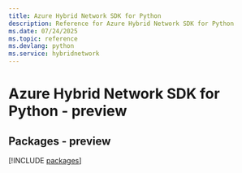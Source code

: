 ```yaml
---
title: Azure Hybrid Network SDK for Python
description: Reference for Azure Hybrid Network SDK for Python
ms.date: 07/24/2025
ms.topic: reference
ms.devlang: python
ms.service: hybridnetwork
---
```

# Azure Hybrid Network SDK for Python - preview
## Packages - preview
[!INCLUDE [packages](hybrid-network-index.md)]
